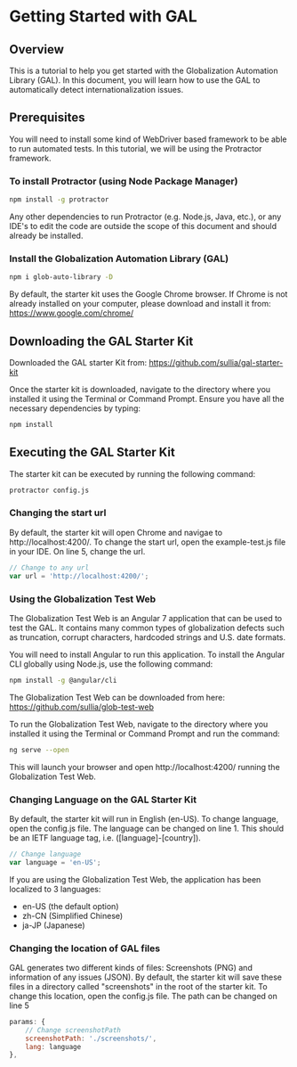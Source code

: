 # Getting Started with GAL

## Overview
This is a tutorial to help you get started with the Globalization Automation Library (GAL). In this document, you will learn how to use the GAL to automatically detect internationalization issues.

## Prerequisites
You will need to install some kind of WebDriver based framework to be able to run automated tests. In this tutorial, we will be using the Protractor framework. 

### To install Protractor (using Node Package Manager)
```bash
npm install -g protractor
```

Any other dependencies to run Protractor (e.g. Node.js, Java, etc.), or any IDE's to edit the code are outside the scope of this document and should already be installed.

### Install the Globalization Automation Library (GAL)
```bash
npm i glob-auto-library -D
```

By default, the starter kit uses the Google Chrome browser. If Chrome is not already installed on your computer, please download and install it from:
https://www.google.com/chrome/


## Downloading the GAL Starter Kit
Downloaded the GAL starter Kit from:
https://github.com/sullia/gal-starter-kit

Once the starter kit is downloaded, navigate to the directory where you installed it using the Terminal or Command Prompt. Ensure you have all the necessary dependencies by typing:
```bash
npm install
```

## Executing the GAL Starter Kit
The starter kit can be executed by running the following command:
```bash
protractor config.js
```

### Changing the start url
By default, the starter kit will open Chrome and navigae to http://localhost:4200/. To change the start url, open the example-test.js file in your IDE. On line 5, change the url.
```javascript
// Change to any url
var url = 'http://localhost:4200/';
```

### Using the Globalization Test Web
The Globalization Test Web is an Angular 7 application that can be used to test the GAL. It contains many common types of globalization defects such as truncation, corrupt characters, hardcoded strings and U.S. date formats.

You will need to install Angular to run this application. To install the Angular CLI globally using Node.js, use the following command:
```bash
npm install -g @angular/cli 
```

The Globalization Test Web can be downloaded from here:
https://github.com/sullia/glob-test-web

To run the Globalization Test Web, navigate to the directory where you installed it using the Terminal or Command Prompt and run the command:
```bash
ng serve --open
```

This will launch your browser and open http://localhost:4200/ running the Globalization Test Web.

### Changing Language on the GAL Starter Kit
By default, the starter kit will run in English (en-US). To change language, open the config.js file. The language can be changed on line 1. This should be an IETF language tag, i.e. ([language]-[country]).
```javascript
// Change language
var language = 'en-US';
```

If you are using the Globalization Test Web, the application has been localized to 3 languages:
* en-US (the default option)
* zh-CN (Simplified Chinese)
* ja-JP (Japanese)

### Changing the location of GAL files
GAL generates two different kinds of files: Screenshots (PNG) and information of any issues (JSON). By default, the starter kit will save these files in a directory called "screenshots" in the root of the starter kit. To change this location, open the config.js file. The path can be changed on line 5
```javascript
params: {
    // Change screenshotPath
    screenshotPath: './screenshots/',
    lang: language
},
```
